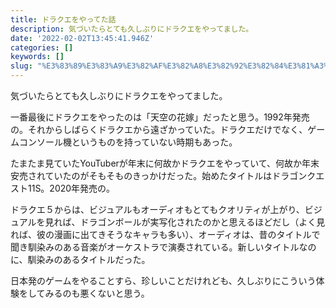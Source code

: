 ```yaml
---
title: ドラクエをやってた話
description: 気づいたらとても久しぶりにドラクエをやってました。
date: '2022-02-02T13:45:41.946Z'
categories: []
keywords: []
slug: "%E3%83%89%E3%83%A9%E3%82%AF%E3%82%A8%E3%82%92%E3%82%84%E3%81%A3%E3%81%A6%E3%81%9F%E8%A9%B1"
---
```

気づいたらとても久しぶりにドラクエをやってました。

一番最後にドラクエをやったのは「天空の花嫁」だったと思う。1992年発売の。それからしばらくドラクエから遠ざかっていた。ドラクエだけでなく、ゲームコンソール機というものを持っていない時期もあった。

たまたま見ていたYouTuberが年末に何故かドラクエをやっていて、何故か年末安売されていたのがそもそものきっかけだった。始めたタイトルはドラゴンクエスト11S。2020年発売の。

ドラクエ５からは、ビジュアルもオーディオもとてもクオリティが上がり、ビジュアルを見れば、ドラゴンボールが実写化されたのかと思えるほどだし（よく見れば、彼の漫画に出てきそうなキャラも多い）、オーディオは、昔のタイトルで聞き馴染みのある音楽がオーケストラで演奏されている。新しいタイトルなのに、馴染みのあるタイトルだった。

日本発のゲームをやることすら、珍しいことだけれども、久しぶりにこういう体験をしてみるのも悪くないと思う。